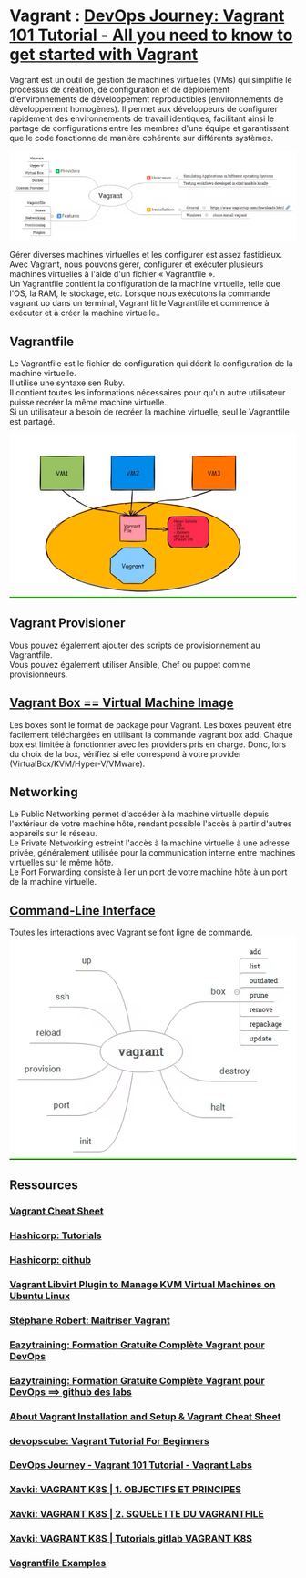 # Vagrant : [DevOps Journey: Vagrant 101 Tutorial - All you need to know to get started with Vagrant](https://www.youtube.com/watch?v=a6W1hF9CgDQ)

Vagrant est un outil de gestion de machines virtuelles (VMs) qui simplifie le processus de création, de configuration et de déploiement d'environnements de développement reproductibles (environnements de développement homogènes). Il permet aux développeurs de configurer rapidement des environnements de travail identiques, facilitant ainsi le partage de configurations entre les membres d'une équipe et garantissant que le code fonctionne de manière cohérente sur différents systèmes.

![vagrant](./vagrant.png)  

Gérer diverses machines virtuelles et les configurer est assez fastidieux. Avec Vagrant, nous pouvons gérer, configurer et exécuter plusieurs machines virtuelles à l'aide d'un fichier « Vagrantfile ».  
Un Vagrantfile contient la configuration de la machine virtuelle, telle que l'OS, la RAM, le stockage, etc. Lorsque nous exécutons la commande vagrant up dans un terminal, Vagrant lit le Vagrantfile et commence à exécuter et à créer la machine virtuelle..

## Vagrantfile  

Le Vagrantfile est le fichier de configuration qui décrit la configuration de la machine virtuelle.  
Il utilise une syntaxe sen Ruby.  
Il contient toutes les informations nécessaires pour qu'un autre utilisateur puisse recréer la même machine virtuelle.  
Si un utilisateur a besoin de recréer la machine virtuelle, seul le Vagrantfile est partagé.  

![vagrant3](./vagrant3.png)

## Vagrant Provisioner

Vous pouvez également ajouter des scripts de provisionnement au Vagrantfile.  
Vous pouvez également utiliser Ansible, Chef ou puppet comme provisionneurs.  

## [Vagrant Box == Virtual Machine Image](https://portal.cloud.hashicorp.com/vagrant/discover)  

Les boxes sont le format de package pour Vagrant.
Les boxes peuvent être facilement téléchargées en utilisant la commande vagrant box add.
Chaque box est limitée à fonctionner avec les providers pris en charge. Donc, lors du choix de la box, vérifiez si elle correspond à votre provider (VirtualBox/KVM/Hyper-V/VMware).  

## Networking  

Le Public Networking permet d'accéder à la machine virtuelle depuis l'extérieur de votre machine hôte, rendant possible l'accès à partir d'autres appareils sur le réseau.  
Le Private Networking estreint l'accès à la machine virtuelle à une adresse privée, généralement utilisée pour la communication interne entre machines virtuelles sur le même hôte.  
Le Port Forwarding consiste à lier un port de votre machine hôte à un port de la machine virtuelle.  

## [Command-Line Interface](https://developer.hashicorp.com/vagrant/docs/cli)

Toutes les interactions avec Vagrant se font ligne de commande.  
![vagrant2](./vagrant2.png)

## Ressources  

### [Vagrant Cheat Sheet](https://gist.github.com/wpscholar/a49594e2e2b918f4d0c4)

### [Hashicorp: Tutorials](https://developer.hashicorp.com/vagrant/tutorials)

### [Hashicorp: github](https://github.com/hashicorp/vagrant?tab=readme-ov-file)

### [Vagrant Libvirt Plugin to Manage KVM Virtual Machines on Ubuntu Linux](https://www.youtube.com/watch?v=PywnhhboKyQ)

### [Stéphane Robert: Maitriser Vagrant](https://blog.stephane-robert.info/docs/infra-as-code/provisionnement/vagrant/introduction/)

### [Eazytraining: Formation Gratuite Complète Vagrant pour DevOps](https://www.youtube.com/watch?v=z4209uoIbmk)

### [Eazytraining: Formation Gratuite Complète Vagrant pour DevOps ==> github des labs](https://github.com/eazytrainingfr/vagrant-for-devops)

### [About Vagrant Installation and Setup & Vagrant Cheat Sheet](https://learningdevops.hashnode.dev/chapter-3-about-vagrant-installation-and-setup-vagrant-cheat-sheet)

### [devopscube: Vagrant Tutorial For Beginners](https://devopscube.com/vagrant-tutorial-beginners/)

### [DevOps Journey - Vagrant 101 Tutorial - Vagrant Labs](https://github.com/devopsjourney1/vagrant-labs)

### [Xavki: VAGRANT K8S | 1. OBJECTIFS ET PRINCIPES](https://www.youtube.com/watch?v=2P8jQIN5hr0)

### [Xavki: VAGRANT K8S | 2. SQUELETTE DU VAGRANTFILE](https://www.youtube.com/watch?v=5hmsWOmI2kY)

### [Xavki: VAGRANT K8S | Tutorials gitlab VAGRANT K8S](https://gitlab.com/vagrant3/vagrant-k8s)

### [Vagrantfile Examples](https://github.com/patrickdlee/vagrant-examples)

